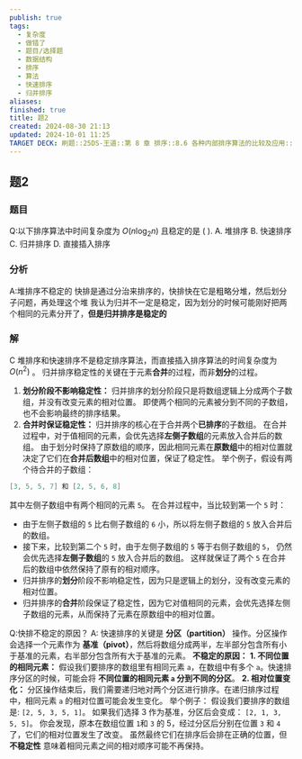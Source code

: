 ```yaml
---
publish: true
tags:
  - 复杂度
  - 做错了
  - 题目/选择题
  - 数据结构
  - 排序
  - 算法
  - 快速排序
  - 归并排序
aliases: 
finished: true
title: 题2
created: 2024-08-30 21:13
updated: 2024-10-01 11:25
TARGET DECK: 刷题::25DS-王道::第 8 章 排序::8.6 各种内部排序算法的比较及应用::题2
---
```

## 题2
### 题目
Q:以下排序算法中时间复杂度为 $O( {n{\log }_{2}n})$ 且稳定的是 ( ).
A. 堆排序 B. 快速排序 C. 归并排序 D. 直接插入排序
### 分析
A:堆排序不稳定的
快排是通过分治来排序的，快排快在它是粗略分堆，然后划分子问题，再处理这个堆
我认为归并不一定是稳定，因为划分的时候可能刚好把两个相同的元素分开了，**但是归并排序是稳定的**
### 解
C
堆排序和快速排序不是稳定排序算法，而直接插入排序算法的时间复杂度为 $O( {n}^{2})$ 。
归并排序稳定性的关键在于元素**合并**的过程，而非**划分**的过程。
1. **划分阶段不影响稳定性：** 归并排序的划分阶段只是将数组逻辑上分成两个子数组，并没有改变元素的相对位置。 即使两个相同的元素被分到不同的子数组，也不会影响最终的排序结果。
2. **合并时保证稳定性：** 归并排序的核心在于合并两个**已排序**的子数组。 在合并过程中，对于值相同的元素，会优先选择**左侧子数组**的元素放入合并后的数组。 由于划分时保持了原数组的顺序，因此相同元素在**原数组**中的相对位置就决定了它们在**合并后数组**中的相对位置，保证了稳定性。
举个例子，假设有两个待合并的子数组：
```cpp
[3, 5, 5, 7] 和 [2, 5, 6, 8]
```
其中左侧子数组中有两个相同的元素 `5`。 在合并过程中，当比较到第一个 `5` 时：
- 由于左侧子数组的 `5` 比右侧子数组的 `6` 小，所以将左侧子数组的 `5` 放入合并后的数组。
- 接下来，比较到第二个 `5` 时，由于左侧子数组的 `5` 等于右侧子数组的 `5`， 仍然会优先选择**左侧子数组**的 `5` 放入合并后的数组。 
这样就保证了两个 `5` 在合并后的数组中依然保持了原有的相对顺序。
- 归并排序的**划分**阶段不影响稳定性，因为只是逻辑上的划分，没有改变元素的相对位置。
- 归并排序的**合并**阶段保证了稳定性，因为它对值相同的元素，会优先选择左侧子数组的元素，从而保持了元素在原数组中的相对位置。 


Q:快排不稳定的原因？
A: 快速排序的关键是 **分区（partition）** 操作。分区操作会选择一个元素作为 **基准（pivot）**，然后将数组分成两半，左半部分包含所有小于基准的元素，右半部分包含所有大于基准的元素。
**不稳定的原因：** 
**1. 不同位置的相同元素：** 假设我们要排序的数组里有相同元素 `a`，在数组中有多个 `a`。快速排序分区的时候，可能会将 **不同位置的相同元素 `a` 分到不同的分区**。
**2. 相对位置变化：** 分区操作结束后，我们需要递归地对两个分区进行排序。在递归排序过程中，相同元素 `a` 的相对位置可能会发生变化。 
举个例子：
假设我们要排序的数组是: `[2, 5, 3, 5, 1]`。 
如果我们选择 3 作为基准，分区后会变成： `[2, 1, 3, 5, 5]`。
你会发现，原本在数组位置 `1`和 `3` 的 5，经过分区后分别在位置 `3` 和 `4` 了，它们的相对位置发生了改变。 虽然最终它们在排序后会排在正确的位置，但 **不稳定性** 意味着相同元素之间的相对顺序可能不再保持。

